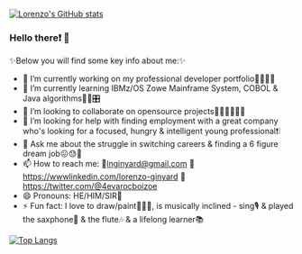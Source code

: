 [![Lorenzo's GitHub stats](https://github-readme-stats.vercel.app/api?username=lnginyard&count_private=true&show_icons=true&theme=monokai&include_all_commits)](https://github.com/lnginyard/github-readme-stats)

### Hello there❗️ 👋

✨Below you will find some key info about me:✨

- 🔭 I’m currently working on my professional developer portfolio📇👨🏾‍💻
- 🌱 I’m currently learning IBMz/OS Zowe Mainframe System, COBOL & Java algorithms👾🤖🎛
- 👯 I’m looking to collaborate on opensource projects🙋🏾‍♂️👨🏾‍💻
- 🤔 I’m looking for help with finding employment with a great company who's looking for a focused, hungry & intelligent young professional❗️❕ 
- 💬 Ask me about the struggle in switching careers & finding a 6 figure dream job😖😓🥱
- 📫 How to reach me: 📧lnginyard@gmail.com 💼https://wwwlinkedin.com/lorenzo-ginyard 🐥https://twitter.com/@4evarocboizoe
- 😄 Pronouns: HE/HIM/SIR🌈
- ⚡ Fun fact: I love to draw/paint👨🏾‍🎨, is musically inclined - sing🎙 & played  the saxphone🎵 & the flute🎶 & a lifelong learner📚

[![Top Langs](https://github-readme-stats.vercel.app/api/top-langs/?username=lnginyard&layout=compact)](https://github.com/lnginyard/github-readme-stats&theme=monokai)


